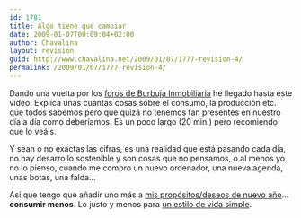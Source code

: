 ```yaml
---
id: 1781
title: Algo tiene que cambiar
date: 2009-01-07T00:09:04+02:00
author: Chavalina
layout: revision
guid: http://www.chavalina.net/2009/01/07/1777-revision-4/
permalink: /2009/01/07/1777-revision-4/
---
```

Dando una vuelta por los [foros de Burbuja Inmobiliaria](http://www.burbuja.info/inmobiliaria/burbuja-inmobiliaria/93530-que-tu-eres-rico-cansado-ya-de-oir-esto-por-tener-ahorros-9.html) he llegado hasta este vídeo. Explica unas cuantas cosas sobre el consumo, la producción etc. que todos sabemos pero que quizá no tenemos tan presentes en nuestro día a día como deberíamos. Es un poco largo (20 min.) pero recomiendo que lo veáis.



Y sean o no exactas las cifras, es una realidad que está pasando cada día, no hay desarrollo sostenible y son cosas que no pensamos, o al menos yo no lo pienso, cuando me compro un nuevo ordenador, una nueva agenda, unas botas, una falda&#8230;

Así que tengo que añadir uno más a [mis propósitos/deseos de nuevo año](http://www.chavalina.net/2008/12/31/deseos-para-2009/)&#8230; **consumir menos**. Lo justo y menos para [un estilo de vida simple](http://desencadenado.com/2008/12/un-estilo-de-vida-simpl.html).
